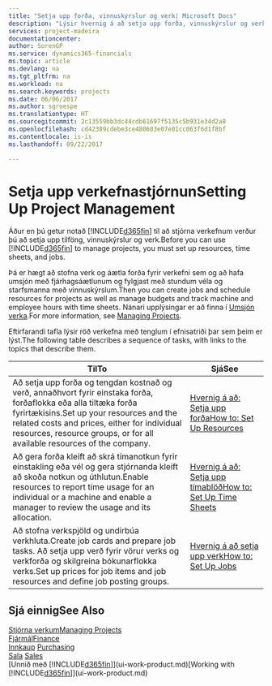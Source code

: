 ```yaml
---
title: "Setja upp forða, vinnuskýrslur og verk| Microsoft Docs"
description: "Lýsir hvernig á að setja upp forða, vinnuskýrslur og verk til að stjórna verkefnum."
services: project-madeira
documentationcenter: 
author: SorenGP
ms.service: dynamics365-financials
ms.topic: article
ms.devlang: na
ms.tgt_pltfrm: na
ms.workload: na
ms.search.keywords: projects
ms.date: 06/06/2017
ms.author: sgroespe
ms.translationtype: HT
ms.sourcegitcommit: 2c13559bb3dc44cdb61697f5135c5b931e34d2a8
ms.openlocfilehash: cd42389cdebe3ce480603e07e01cc063f6d1f8bf
ms.contentlocale: is-is
ms.lasthandoff: 09/22/2017

---
```

# <a name="setting-up-project-management"></a><span data-ttu-id="82e18-103">Setja upp verkefnastjórnun</span><span class="sxs-lookup"><span data-stu-id="82e18-103">Setting Up Project Management</span></span>
<span data-ttu-id="82e18-104">Áður en þú getur notað [!INCLUDE[d365fin](includes/d365fin_md.md)] til að stjórna verkefnum verður þú að setja upp tilföng, vinnuskýrslur og verk.</span><span class="sxs-lookup"><span data-stu-id="82e18-104">Before you can use [!INCLUDE[d365fin](includes/d365fin_md.md)] to manage projects, you must set up resources, time sheets, and jobs.</span></span>

<span data-ttu-id="82e18-105">Þá er hægt að stofna verk og áætla forða fyrir verkefni sem og að hafa umsjón með fjárhagsáætlunum og fylgjast með stundum véla og starfsmanna með vinnuskýrslum.</span><span class="sxs-lookup"><span data-stu-id="82e18-105">Then you can create jobs and schedule resources for projects as well as manage budgets and track machine and employee hours with time sheets.</span></span> <span data-ttu-id="82e18-106">Nánari upplýsingar er að finna í [Umsjón verka](projects-manage-projects.md).</span><span class="sxs-lookup"><span data-stu-id="82e18-106">For more information, see [Managing Projects](projects-manage-projects.md).</span></span>  

<span data-ttu-id="82e18-107">Eftirfarandi tafla lýsir röð verkefna með tenglum í efnisatriði þar sem þeim er lýst.</span><span class="sxs-lookup"><span data-stu-id="82e18-107">The following table describes a sequence of tasks, with links to the topics that describe them.</span></span>

| <span data-ttu-id="82e18-108">Til</span><span class="sxs-lookup"><span data-stu-id="82e18-108">To</span></span> | <span data-ttu-id="82e18-109">Sjá</span><span class="sxs-lookup"><span data-stu-id="82e18-109">See</span></span> |
| --- | --- |
| <span data-ttu-id="82e18-110">Að setja upp forða og tengdan kostnað og verð, annaðhvort fyrir einstaka forða, forðaflokka eða alla tiltæka forða fyrirtækisins.</span><span class="sxs-lookup"><span data-stu-id="82e18-110">Set up your resources and the related costs and prices, either for individual resources, resource groups, or for all available resources of the company.</span></span> |[<span data-ttu-id="82e18-111">Hvernig á að: Setja upp forða</span><span class="sxs-lookup"><span data-stu-id="82e18-111">How to: Set Up Resources</span></span>](projects-how-setup-resources.md) |
| <span data-ttu-id="82e18-112">Að gera forða kleift að skrá tímanotkun fyrir einstakling eða vél og gera stjórnanda kleift að skoða notkun og úthlutun.</span><span class="sxs-lookup"><span data-stu-id="82e18-112">Enable resources to report time usage for an individual or a machine and enable a manager to review the usage and its allocation.</span></span> |[<span data-ttu-id="82e18-113">Hvernig á að: Setja upp tímablöð</span><span class="sxs-lookup"><span data-stu-id="82e18-113">How to: Set Up Time Sheets</span></span>](projects-how-setup-time-sheets.md) |
| <span data-ttu-id="82e18-114">Að stofna verkspjöld og undirbúa verkhluta.</span><span class="sxs-lookup"><span data-stu-id="82e18-114">Create job cards and prepare job tasks.</span></span> <span data-ttu-id="82e18-115">Að setja upp verð fyrir vörur verks og verkforða og skilgreina bókunarflokka verks.</span><span class="sxs-lookup"><span data-stu-id="82e18-115">Set up prices for job items and job resources and define job posting groups.</span></span> |[<span data-ttu-id="82e18-116">Hvernig á að setja upp verk</span><span class="sxs-lookup"><span data-stu-id="82e18-116">How to: Set Up Jobs</span></span>](projects-how-setup-jobs.md) |

## <a name="see-also"></a><span data-ttu-id="82e18-117">Sjá einnig</span><span class="sxs-lookup"><span data-stu-id="82e18-117">See Also</span></span>
[<span data-ttu-id="82e18-118">Stjórna verkum</span><span class="sxs-lookup"><span data-stu-id="82e18-118">Managing Projects</span></span>](projects-manage-projects.md)  
[<span data-ttu-id="82e18-119">Fjármál</span><span class="sxs-lookup"><span data-stu-id="82e18-119">Finance</span></span>](finance.md)  
<span data-ttu-id="82e18-120">[Innkaup](purchasing-manage-purchasing.md)       </span><span class="sxs-lookup"><span data-stu-id="82e18-120">[Purchasing](purchasing-manage-purchasing.md)       </span></span>  
<span data-ttu-id="82e18-121">[Sala](sales-manage-sales.md)   </span><span class="sxs-lookup"><span data-stu-id="82e18-121">[Sales](sales-manage-sales.md)   </span></span>  
<span data-ttu-id="82e18-122">[Unnið með [!INCLUDE[d365fin](includes/d365fin_md.md)]](ui-work-product.md)</span><span class="sxs-lookup"><span data-stu-id="82e18-122">[Working with [!INCLUDE[d365fin](includes/d365fin_md.md)]](ui-work-product.md)</span></span>  

